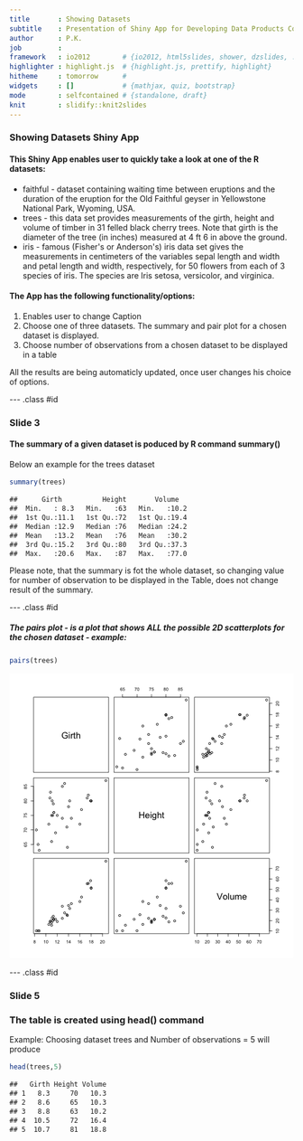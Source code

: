 ```yaml
---
title       : Showing Datasets
subtitle    : Presentation of Shiny App for Developing Data Products Coursera Class
author      : P.K.
job         : 
framework   : io2012        # {io2012, html5slides, shower, dzslides, ...}
highlighter : highlight.js  # {highlight.js, prettify, highlight}
hitheme     : tomorrow      # 
widgets     : []            # {mathjax, quiz, bootstrap}
mode        : selfcontained # {standalone, draft}
knit        : slidify::knit2slides
---
```







### Showing Datasets Shiny App

#### This Shiny App enables user to quickly take a look at one of the R datasets:
- faithful - dataset containing waiting time between eruptions and the duration of the eruption for the Old Faithful geyser in Yellowstone National Park, Wyoming, USA.
- trees - this data set provides measurements of the girth, height and volume of timber in 31 felled black cherry trees. Note that girth is the diameter of the tree (in inches) measured at 4 ft 6 in above the ground.
- iris - famous (Fisher's or Anderson's) iris data set gives the measurements in centimeters of the variables sepal length and width and petal length and width, respectively, for 50 flowers from each of 3 species of iris. The species are Iris setosa, versicolor, and virginica.

#### The App has the following functionality/options:
1. Enables user to change Caption
2. Choose one of three datasets. The summary and pair plot for a chosen dataset is displayed.
3. Choose number of observations from a chosen dataset to be displayed in a table

All the results are being automaticly updated, once user changes his choice of options.


--- .class #id 

### Slide 3

#### The summary of a given dataset is poduced by R command summary()

Below an example for the trees dataset


```r
summary(trees)
```

```
##      Girth          Height       Volume    
##  Min.   : 8.3   Min.   :63   Min.   :10.2  
##  1st Qu.:11.1   1st Qu.:72   1st Qu.:19.4  
##  Median :12.9   Median :76   Median :24.2  
##  Mean   :13.2   Mean   :76   Mean   :30.2  
##  3rd Qu.:15.2   3rd Qu.:80   3rd Qu.:37.3  
##  Max.   :20.6   Max.   :87   Max.   :77.0
```

Please note, that the summary is fot the whole dataset, so changing value for number of observation to be displayed in the Table, does not change result of the summary.

--- .class #id 


##### The pairs plot - is a plot that shows ALL the possible 2D scatterplots for the chosen dataset - example:
 

```r
pairs(trees)
```

![plot of chunk unnamed-chunk-2](assets/fig/unnamed-chunk-2.png) 

--- .class #id 


### Slide 5

### The table is created using head() command

Example: Choosing dataset trees and Number of observations = 5 will produce


```r
head(trees,5)
```

```
##   Girth Height Volume
## 1   8.3     70   10.3
## 2   8.6     65   10.3
## 3   8.8     63   10.2
## 4  10.5     72   16.4
## 5  10.7     81   18.8
```
